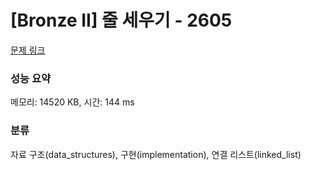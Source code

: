 # [Bronze II] 줄 세우기 - 2605 

[문제 링크](https://www.acmicpc.net/problem/2605) 

### 성능 요약

메모리: 14520 KB, 시간: 144 ms

### 분류

자료 구조(data_structures), 구현(implementation), 연결 리스트(linked_list)

